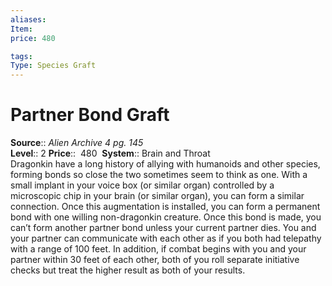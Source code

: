 ```yaml
---
aliases: 
Item:
price: 480

tags: 
Type: Species Graft
---
```


# Partner Bond Graft

**Source**:: _Alien Archive 4 pg. 145_  
**Level**:: 2
**Price**::  480 
**System**:: Brain and Throat  
Dragonkin have a long history of allying with humanoids and other species, forming bonds so close the two sometimes seem to think as one. With a small implant in your voice box (or similar organ) controlled by a microscopic chip in your brain (or similar organ), you can form a similar connection. Once this augmentation is installed, you can form a permanent bond with one willing non-dragonkin creature. Once this bond is made, you can’t form another partner bond unless your current partner dies. You and your partner can communicate with each other as if you both had telepathy with a range of 100 feet. In addition, if combat begins with you and your partner within 30 feet of each other, both of you roll separate initiative checks but treat the higher result as both of your results.
